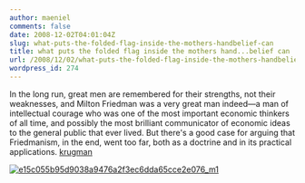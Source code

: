 ```yaml
---
author: maeniel
comments: false
date: 2008-12-02T04:01:04Z
slug: what-puts-the-folded-flag-inside-the-mothers-handbelief-can
title: what puts the folded flag inside the mothers hand...belief can
url: /2008/12/02/what-puts-the-folded-flag-inside-the-mothers-handbelief-can/
wordpress_id: 274
---
```


In the long run, great men are remembered for their strengths, not their weaknesses, and Milton Friedman was a very great man indeed—a man of intellectual courage who was one of the most important economic thinkers of all time, and possibly the most brilliant communicator of economic ideas to the general public that ever lived. But there's a good case for arguing that Friedmanism, in the end, went too far, both as a doctrine and in its practical applications.
[
krugman](http://krugman.blogs.nytimes.com/)

[![e15c055b95d9038a9476a2f3ec6dda65cce2e076_m1](https://maeniel.files.wordpress.com/2008/12/e15c055b95d9038a9476a2f3ec6dda65cce2e076_m1.jpg)](https://maeniel.files.wordpress.com/2008/12/e15c055b95d9038a9476a2f3ec6dda65cce2e076_m1.jpg)
